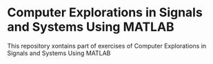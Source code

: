 # Computer Explorations in Signals and Systems Using MATLAB
This repository xontains part of exercises of Computer Explorations in Signals and Systems Using MATLAB

